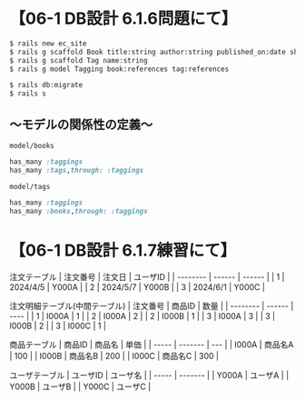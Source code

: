 # 【06-1 DB設計 6.1.6問題にて】

```sh
$ rails new ec_site
$ rails g scaffold Book title:string author:string published_on:date showing:boolean price:integer
$ rails g scaffold Tag name:string
$ rails g model Tagging book:references tag:references

$ rails db:migrate
$ rails s
```

## ～モデルの関係性の定義～

`model/books`
```rb
has_many :taggings
has_many :tags,through: :taggings
```

`model/tags`
```rb
has_many :taggings
has_many :books,through: :taggings
```

# 【06-1 DB設計 6.1.7練習にて】

注文テーブル
| 注文番号 | 注文日 | ユーザID |
| -------- | ------ | ------ |
| 1 | 2024/4/5 | Y000A |
| 2 | 2024/5/7 | Y000B |
| 3 | 2024/6/1 | Y000C |

注文明細テーブル(中間テーブル)
| 注文番号 | 商品ID | 数量 |
| -------- | ------ | ---- |
| 1 | I000A	| 1 |
| 2 | I000A	| 2 | 
| 2 | I000B	| 1 |
| 3 | I000A	| 3 |
| 3 | I000B	| 2 |
| 3 | I000C	| 1 |

商品テーブル
| 商品ID | 商品名 | 単価 |
| ----- | ------- | --- |
| I000A | 商品名A | 100 |
| I000B | 商品名B | 200 |
| I000C	| 商品名C | 300 |

ユーザテーブル
| ユーザID | ユーザ名 |
| ----- | ------- |
| Y000A | ユーザA |
| Y000B | ユーザB |
| Y000C	| ユーザC |
